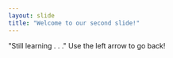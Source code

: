 ```yaml
---
layout: slide
title: "Welcome to our second slide!"
---
```

"Still learning . . ."
Use the left arrow to go back!
